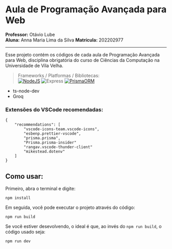 # Aula de Programação Avançada para Web  

**Professor:** Otávio Lube  
**Aluna:** Anna Maria Lima da Silva
**Matrícula:** 202202977

--- 

Esse projeto contém os códigos de cada aula de Programação Avançada para Web, disciplina obrigatória do curso de Ciências da Computação na Universidade de Vila Velha.

> Frameworks / Platformas / Bibliotecas:  
  [![NodeJS](https://img.shields.io/badge/Node.js-43853D?style=for-the-badge&logo=node.js&logoColor=white)](https://github.com/nvm-sh/nvm?tab=readme-ov-file#install--update-script)
  ![Express](https://img.shields.io/badge/Express.js-404D59?style=for-the-badge)
  [![PrismaORM](https://img.shields.io/badge/Prisma-3982CE?style=for-the-badge&logo=Prisma&logoColor=white)](https://www.prisma.io/docs/getting-started/quickstart)
  - ts-node-dev
  - Groq

### Extensões do VSCode recomendadas:
```
{
    "recommendations": [
        "vscode-icons-team.vscode-icons",
        "esbenp.prettier-vscode",
        "prisma.prisma",
        "Prisma.prisma-insider"
        "rangav.vscode-thunder-client"
        "mikestead.dotenv"
    ]
}
```

## Como usar:

Primeiro, abra o terminal e digite:
~~~
npm install
~~~

Em seguida, você pode executar o projeto através do código:
~~~
npm run build
~~~

Se você estiver desevolvendo, o ideal é que, ao invés do `npm run build`, o código usado seja:
~~~
npm run dev
~~~
